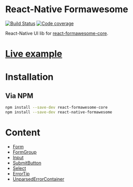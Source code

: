# React-Native Formawesome

[![Build Status](https://api.travis-ci.org/MAKARD/react-native-formawesome.svg?branch=master)](https://travis-ci.org/MAKARD/react-native-formawesome)
[![Code coverage](https://codecov.io/gh/MAKARD/react-native-formawesome/branch/master/graphs/badge.svg)](https://codecov.io/gh/MAKARD/react-native-formawesome/branch/master)

React-Native UI lib for [react-formawesome-core](https://github.com/MAKARD/react-formawesome-core).

# [Live example](https://snack.expo.io/@makard/react-native-formawesome)

# Installation

## Via NPM

```bash
npm install --save-dev react-formawesome-core
npm install --save-dev react-native-formawesome
```

# Content

 - [Form](./docs/Form.md)
 - [FormGroup](./docs/FormGroup.md)
 - [Input](./docs/Input.md)
 - [SubmitButton](./docs/SubmitButton.md)
 - [Select](./docs/Select.md)
 - [ErrorTip](./docs/ErrorTip.md)
 - [UnparsedErrorContainer](./docs/UnparsedErrorContainer.md)
